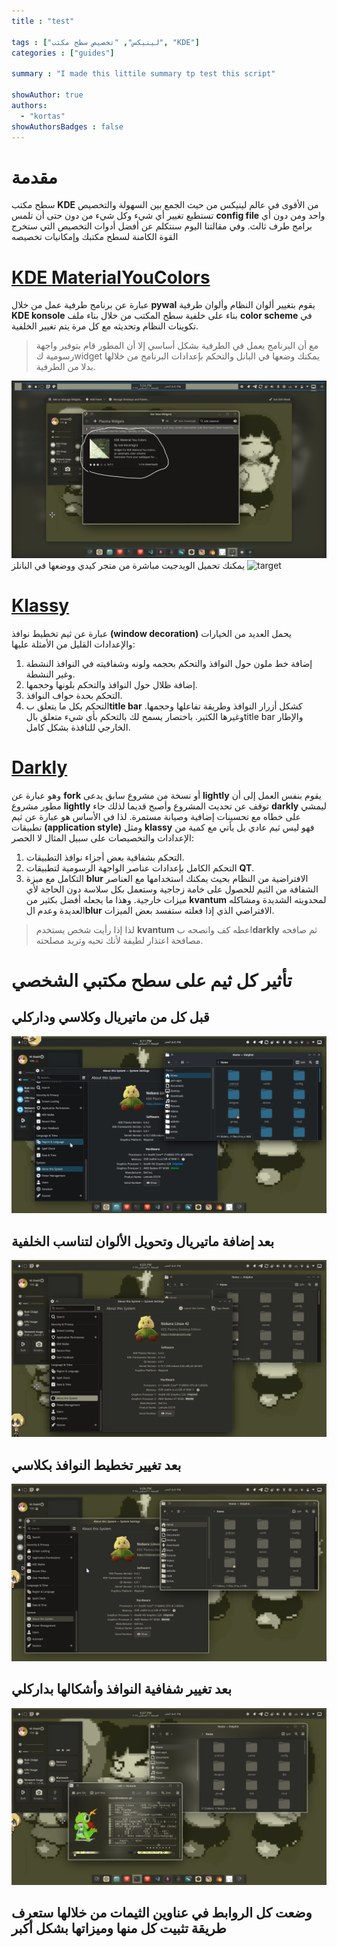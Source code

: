 ```yaml
---
title : "test"

tags : ["لينيكس", "تخصيص سطح مكتب", "KDE"]
categories : ["guides"]

summary : "I made this littile summary tp test this script"

showAuthor: true
authors:
  - "kortas"
showAuthorsBadges : false 
---
```


# مقدمة
سطح مكتب **KDE** من الأقوى في عالم لينيكس من حيث الجمع بين السهولة والتخصيص تستطيع تغيير أي شيء وكل شيء من دون حتى أن تلمس **config file**  واحد ومن دون أي برامج طرف ثالث. وفي مقالتنا اليوم سنتكلم عن أفضل أدوات التخصيص التي ستخرج القوة الكامنة لسطح مكتبك وإمكانيات تخصيصه

# [KDE MaterialYouColors](https://github.com/luisbocanegra/kde-material-you-colors)
عبارة عن برنامج طرفية  عمل من خلال **pywal** يقوم بتغيير ألوان النظام وألوان طرفية **KDE konsole** بناء على خلفية سطح المكتب من خلال بناء ملف **color scheme** في تكوينات النظام وتحديثه مع كل مرة يتم تغيير الخلفية.

>مع أن البرنامج يعمل في الطرفية بشكل أساسي إلا أن المطور قام بتوفير واجهة رسومية كwidget يمكنك وضعها في البانل والتحكم بإعدادات البرنامج من خلالها بدلا من الطرفية.

![target](img/kde-screen.png)
يمكنك تحميل الويدجيت مباشرة من متجر كيدي ووضعها في البانلز
![target](img/colors.gif)

# [Klassy](https://github.com/paulmcauley/klassy)
عبارة عن ثيم تخطيط نوافذ **(window decoration)** يحمل العديد من الخيارات والإعدادات القليل من الأمثلة عليها:
1. إضافة خط ملون حول النوافذ والتحكم بحجمه ولونه وشفافيته في النوافذ النشطة وغير النشطة.
2. إضافة ظلال حول النوافذ والتحكم بلونها وحجمها.
3. التحكم بحدة حواف النوافذ.
4. التحكم بكل ما يتعلق ب**title bar** كشكل أزرار النوافذ وطريقة تفاعلها وحجمها.
 وغيرها الكثير. باختصار يسمح لك بالتحكم بأي شيء متعلق بالtitle bar والإطار الخارجي للنافذة بشكل كامل.

# [Darkly](https://github.com/Bali10050/Darkly)
وهو عبارة عن **fork** أو نسخة من مشروع سابق يدعى **lightly** يقوم بنفس العمل إلى أن مطور مشروع **lightly** توقف عن تحديث المشروع وأصبح قديما لذلك جاء **darkly** ليمشي على خطاه مع تحسينات إضافية وصيانة مستمرة.
لذا في الأساس هو عبارة عن ثيم تطبيقات **(application style)** ومثل **klassy** فهو ليس ثيم عادي بل يأتي مع كمية من الإعدادات والتخصيصات على سبيل المثال لا الحصر:
1. التحكم بشفافية بعض أجزاء نوافذ التطبيقات.
2. التحكم الكامل بإعدادات عناصر الواجهة الرسومية لتطبيقات **QT**.
3.  التكامل مع ميزة **blur** الافتراضية من النظام بحيث يمكنك استخدامها مع العناصر الشفافة من الثيم للحصول على خامة زجاجية وستعمل بكل سلاسة دون الحاجة لأي ميزات خارجية.
وهذا ما يجعله أفضل بكثير من **kvantum** لمحدويته الشديدة ومشاكله العديدة وعدم ال**blur** الافتراضي الذي إذا فعلته ستفسد بعض الميزات.

>لذا إذا رأيت شخص يستخدم **kvantum** اعطه كف وانصحه ب**darkly** ثم صافحه مصافحة اعتذار لطيفة لأنك تحبه وتريد مصلحته.

# تأثير كل ثيم على سطح مكتبي الشخصي
## قبل كل من ماتيريال وكلاسي وداركلي
![target](img/0.png)
## بعد إضافة ماتيريال وتحويل الألوان لتناسب الخلفية
![target](img/1.png)
## بعد تغيير تخطيط النوافذ بكلاسي
![target](img/2.png)
## بعد تغيير شفافية النوافذ وأشكالها بداركلي

![target](img/3.png)

## وضعت كل الروابط في عناوين الثيمات  من خلالها ستعرف طريقة تثبيت كل منها وميزاتها بشكل أكبر
